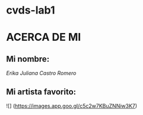 # cvds-lab1
# ACERCA DE MI 
## Mi nombre:
*Erika Juliana Castro Romero*
## Mi artista favorito:

![]
(https://images.app.goo.gl/c5c2w7KBuZNNiw3K7)

